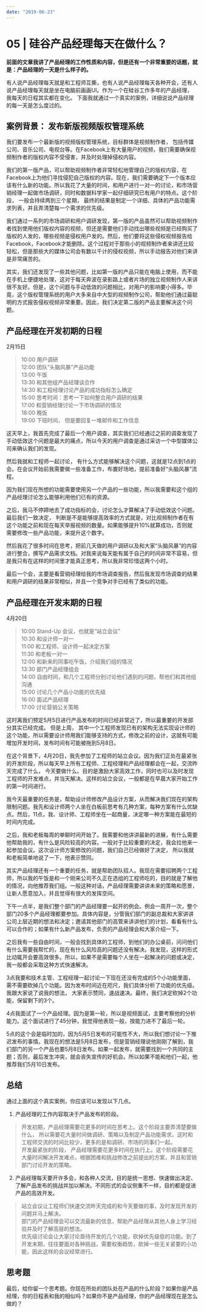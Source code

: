 ```yaml
---
date: "2019-06-23"
---  
```

      
# 05 | 硅谷产品经理每天在做什么？
**前面的文章我讲了产品经理的工作性质和内容，但是还有一个非常重要的话题，就是：产品经理的一天是什么样子的。**

有人说产品经理每天就是和工程师互撕，也有人说产品经理每天各种开会，还有人说产品经理每天就是坐在电脑前画画UI。作为一个在硅谷工作多年的产品经理，我每天的日程其实都在变化。 下面我就通过一个真实的案例，详细说说产品经理的每一天是怎么度过的。

## 案例背景： 发布新版视频版权管理系统

我们要发布一个最新版的视频版权管理系统，目标群体是视频制作者， 包括传媒公司、音乐公司、电视台等。在Facebook上有大量用户的视频，我们需要确保视频制作者的版权内容不受侵害，并及时处理掉侵权内容。

我们的第一版产品，可以帮助视频制作者非常轻松地管理自己的版权内容，在Facebook上为他们寻找侵犯自己版权的内容。现在，我们需要确定下一个版本应该有什么新的功能。所以我花了大量的时间，和用户进行一对一的讨论，和市场营销经理一起做市场调研，同时和数据科学家一起仔细研究已有用户的特点。这个阶段， 一般会持续两到三个星期， 最终的结果是制定一个详细、具体的产品功能需求列表，并且弄清楚每一个需求的优先级。

<!-- [[[read_end]]] -->

我们通过一系列的市场调研和用户调研发现，第一版的产品虽然可以帮助视频制作者找到使用他们版权内容的视频，但还是需要他们手动找出哪些视频是已经购买了版权的人发的，哪些视频是侵权用户发的。然后，他们要将这些侵权视频报告给Facebook，Facebook才能删除。这个过程对于那些小的视频制作者来讲还比较轻松，但是那些大的媒体公司会有数以千计的侵权视频，所以手动报告对他们来讲是非常痛苦的。

其实，我们还发现了一些其他问题，比如第一版的产品只能在电脑上使用，而不能在手机上便捷地处理，这对于每天奔波在录影路上或者片场的独立视频制作人来讲很不友好。但是，这个问题与手动低效的问题相比，对用户的影响要小得多。毕竟，这个版权管理系统的用户大多来自中大型的视频制作公司，帮助他们通过最聪明的方式报告侵权视频非常重要。因此，我们决定第二版的产品主要解决这个问题。

## 产品经理在开发初期的日程

2月15日

> 10:00 用户调研  
> 12:00 团队“头脑风暴”产品功能  
> 13:00 午饭  
> 13:30 和其他组产品经理谈合作  
> 14:30 和工程经理讨论产品的成功指标怎么确定  
> 15:00 思考时间：思考一下如何整合用户调研的结果  
> 17:00 和营销经理讨论一下市场调研的情况  
> 18:00 晚饭  
> 19:00 下班时间， 但是要回复一堆邮件和工作信息

这天早上，我首先完成了最后一个用户调查，其实我们已经通过之前的调查发现了手动低效这个问题是最大的痛点，所以今天的用户调查是通过采访一个中型媒体公司来确认我们的发现。

然后我就和工程师一起讨论， 有什么方式能够解决这个问题，这就是12点到1点的会。在会议开始前我需要做一些准备工作，布置好场地，提前准备好“头脑风暴”流程。

因为我们现在所想的功能需要使用另一个产品的一些功能，所以我需要和这个组的产品经理讨论怎么能够利用他们已有的资源。

之后，我马不停蹄地去了成功指标的会，讨论怎么才算解决了手动低效这个问题。 最后我们一致决定， 判断是不是能够提高效率的方式就是，对比视频制作者在有这个功能之前和现在每天举报视频的数量。如果能够提升10\%就算成功，否则就需要修改一些产品功能，来提升这个数字。

然后我花了很多时间在思考，把前几天做的用户调研以及和大家“头脑风暴”的内容进行整合，撰写产品需求文档。对我来说每天能有属于自己的时间非常不容易，但是我只有在这样的时间里才能真正思考，所以我非常珍惜这两个小时。

最后一个会，主要是看营销经理给我的市场调查报告，然后我发现市场调查的结果和用户调研的结果非常相似，并且一个竞争对手已经有了类似的功能。

## 产品经理在开发末期的日程

4月20日

> 10:00 Stand-Up 会议，也就是“站立会议”  
> 10:30 和设计师一对一  
> 11:00 和工程师、设计师一起决定方案  
> 11:30 和老板一对一  
> 12:00 和新来的同事吃午饭，介绍我们组的情况  
> 13:30 部门产品经理组会  
> 14:00 自由时间，和几个工程师分别讨论他们遇到的问题，帮他们和其他组沟通  
> 15:00 讨论几个产品小功能的优先级  
> 16:00 面试产品经理  
> 17:00 讨论营销公关策略

这时离我们预定5月5日进行产品发布的时间已经非常近了，所以最重要的开发部分其实已经完成。 但是上周， 其中一个工程师发现已有的架构无法实现设计师的这个功能，所以需要设计师用我们能够支持的方式，修改之前的设计，这就有可能增加开发时间，发布时间有可能被拖到5月8日。

在这个背景下，4月20日，我先参加了工程师的站立会议。因为我们正处在最紧张的开发阶段，所以每天早上所有工程师、工程经理和产品经理都会在一起，交流昨天完成了什么， 今天要做什么。目的是激励大家高效工作，同时也可以及时发现工程师的开发难点，并当天解决。这样的站立会议，一般都是在早晨大家开始工作的第一时间进行。

我今天最重要的任务是，帮助设计师修改产品设计方案，从而解决我们现在的架构限制问题。我先和设计师两个人坐在白板前思考有几种方案，每种方案有什么优缺点。然后，11点，我、设计师、工程师坐在一起商量，决定哪一种方案能在最短的时间内完成。

之后，我和老板每周的单聊时间开始了。我需要和他讲讲最新的进展，有什么需要他帮助我的，有什么是风险较高的内容。一般对于比较重要的决定，我会拉他来一起参加会议。这次设计师方案修改的问题，我们自己已经做好了决定， 所以我就和老板简单地说了一下，他表示赞同。

其实产品经理还有一个重要的任务，就是帮助团队招人。我现在需要招聘两个工程师，所以我的午饭是和一个刚来公司不久正在选组的工程师吃的，目的就是了解他的情况，向他推荐我们组。一般这种对话，产品经理需要讲讲未来的策略和愿景，让新人愿意加入，并且觉得有很大的发挥空间。

下午一点半，是我们整个部门的产品经理要一起开的例会。例会一周开一次，整个部门20多个产品经理都要参加。具体内容是，分管我们部门的副总裁和大家讲讲公司上层近期的想法和决定；邀请其他部门的高管来讲讲他们的计划，看看有什么可以合作的；如果有什么新产品发布，负责的产品经理会和大家介绍一下。

之后我有一些自由时间，一般会找到具体的工程师，到他们的办公桌前，问问他们有什么需要我帮忙的，现在有什么风险高的问题还没有解决。我发现，这样的形式比动辄开会要高效很多。所以，如果不是需要每个人坐在一起解决的问题或决定， 我一般都会采取这种方式快速解决。

3点我要和技术主管、工程经理一起讨论一下现在还没有完成的5个小功能里面，需不需要砍掉几个功能。因为发布时间近在咫尺，我们具体分析了功能的优先级。我跟大家说了说我的想法， 大家表示赞同，速战速决。最终，我们决定砍掉2个功能，保留剩下的3个。

4点我面试了一个产品经理。因为是第一轮，所以是视频面试，主要考察他的分析能力。这个面试进行了45分钟，我觉得他表现一般，按能力进不了最后一轮。

5点的这个会是临时加的，因为5月5日发布的可能性不大，所以我们想讨论一下推迟发布的事情。我现在的想法是5月8日发布，但是营销经理说他刚刚了解到，我们部门的另一个产品也要5月8日发布。如果一起发布，就需要找到一个共同的主题；否则，最后发生冲突，就会丧失宣传的好机会。所以如果不能和他们一起，他推荐我们5月10日发布。

## 总结

通过上面的这个真实案例，你应该可以发现以下几点。

1.  产品经理的工作内容取决于产品发布的阶段。

> 开发初期，产品经理需要花更多的时间在思考上。这个阶段主要弄清楚要做什么， 所以需要花大量时间做调研、策略以及制定产品功能需求。这时和工程师交流的时间比较少，更多的是和调研、市场的同事们一起。  
> 开发最紧张的阶段， 产品经理需要花更多时间在执行上。这个阶段需要花大量时间解决开发难点，根据困难和挑战修改之前提出的方案，并且和营销部门讨论开发的策略。

2.  产品经理每天要开许多会，和各种人交流，目的是统一思想、快速做出决定、了解产品发布的挑战并加以解决。不同形式的会议侧重不一样，目的都是促进产品的高效开发。

> 站立会议让工程师们快速交流昨天完成的和今天要做的事，及时发现开发的问题并马上解决。  
> 部门的产品经理会可以交流最新的信息，帮助产品经理从其他人身上学习经验并及时了解高层的想法。  
> 优先级讨论会让大家讨论亟待开发的几个功能，砍掉优先级低的功能。到了开发末期，往往要面对各种挑战，需要权衡趋势，砍掉一些无关紧要的小功能，因此这样的会议经常进行。

## 思考题

最后，给你留一个思考题。你现在所处的团队处在产品的什么阶段？如果你是产品经理，你的日程表和我的相似吗？如果你不是产品经理，你的产品经理现在是怎么做的？